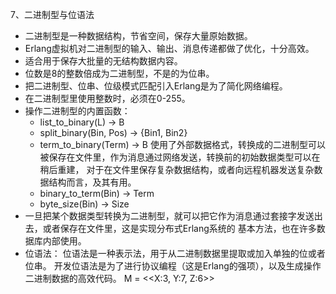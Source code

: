 7、二进制型与位语法
 - 二进制型是一种数据结构，节省空间，保存大量原始数据。
 - Erlang虚拟机对二进制型的输入、输出、消息传递都做了优化，十分高效。
 - 适合用于保存大批量的无结构数据内容。
 - 位数是8的整数倍成为二进制型，不是的为位串。
 - 把二进制型、位串、位级模式匹配引入Erlang是为了简化网络编程。
 - 在二进制型里使用整数时，必须在0-255。
 - 操作二进制型的内置函数：
    - list_to_binary(L) -> B
    - split_binary(Bin, Pos) -> {Bin1, Bin2}
    - term_to_binary(Term) -> B
        使用了外部数据格式，转换成的二进制型可以被保存在文件里，作为消息通过网络发送，转换前的初始数据类型可以在稍后重建，
        对于在文件里保存复杂数据结构，或者向远程机器发送复杂数据结构而言，及其有用。
    - binary_to_term(Bin) -> Term
    - byte_size(Bin) -> Size
 - 一旦把某个数据类型转换为二进制型，就可以把它作为消息通过套接字发送出去，或者保存在文件里，这是实现分布式Erlang系统的
    基本方法，也在许多数据库内部使用。
 - 位语法：
    位语法是一种表示法，用于从二进制数据里提取或加入单独的位或者位串。
    开发位语法是为了进行协议编程（这是Erlang的强项），以及生成操作二进制数据的高效代码。
    M = <<X:3, Y:7, Z:6>>